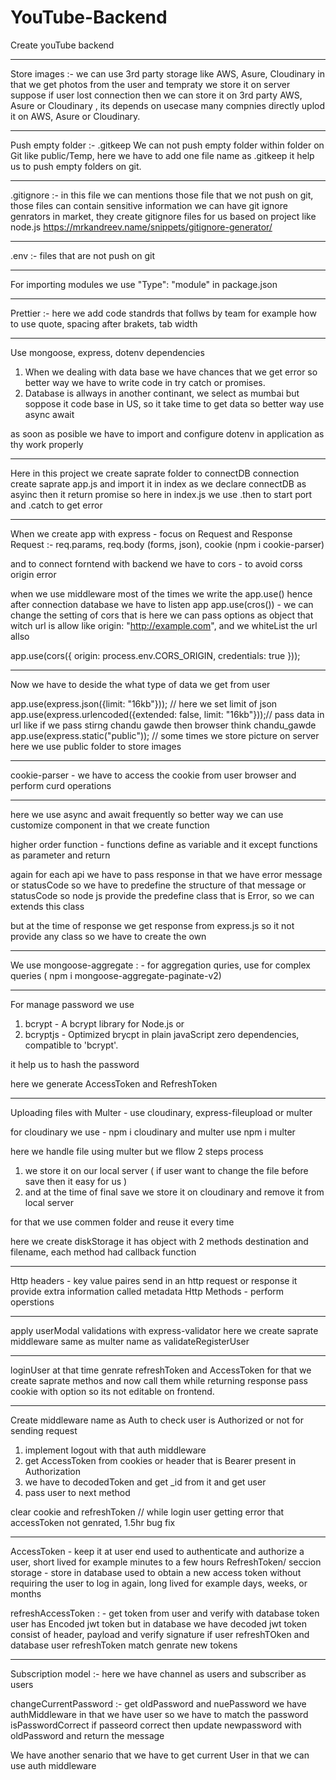 # YouTube-Backend
Create youTube backend 

----------------------------------------------
Store images :- 
we can use 3rd party storage like AWS, Asure, Cloudinary
in that we get photos from the user and tempraty we store it on server suppose if user lost connection then we can store it on 3rd party AWS, Asure or Cloudinary , its depends on usecase many compnies directly uplod it on AWS, Asure or Cloudinary.

----------------------------------------------
Push empty folder :- .gitkeep 
We can not push empty folder within folder on Git like public/Temp, here we have to add one file name as .gitkeep 
it help us to push empty folders on git.

----------------------------------------------
.gitignore :-
in this file we can mentions those file that we not push on git, those files can contain sensitive information 
we can have git ignore genrators in market, they create gitignore files for us based on project like node.js 
https://mrkandreev.name/snippets/gitignore-generator/

----------------------------------------------
.env :- files that are not push on git 

----------------------------------------------
For importing modules we use "Type": "module" in package.json  

----------------------------------------------
Prettier :- here we add code standrds that follws by team for example how to use quote, spacing after brakets, tab width

----------------------------------------------
Use mongoose, express, dotenv dependencies

1) When we dealing with data base we have chances that we get error so better way we have to write code in try catch or promises.
2) Database is allways in another continant, we select as mumbai but soppose it code base in US, so it take time to get data so better way use async await

as soon as posible we have to import and configure dotenv in application as thy work properly 

----------------------------------------------
Here in this project we create saprate folder to connectDB connection 
create saprate app.js and import it in index as we declare connectDB as asyinc then it return promise
so here in index.js we use .then to start port and .catch to get error

----------------------------------------------
When we create app with express - focus on Request and Response
Request :- req.params, req.body (forms, json), cookie (npm i cookie-parser)

and to connect forntend with backend we have to cors - to avoid corss origin error

when we use middleware most of the times we write the app.use() hence after connection database we have to listen app 
app.use(cros()) - we can change the setting of cors that is 
here we can pass options as object that witch url is allow like  origin: "http://example.com", 
and we whiteList the url allso 

app.use(cors({
    origin: process.env.CORS_ORIGIN,
    credentials: true
}));

---------------------------------------------
Now we have to deside the what type of data we get from user 

app.use(express.json({limit: "16kb"})); // here we set limit of json 
app.use(express.urlencoded({extended: false, limit: "16kb"}));// pass data in url like if we pass stirng chandu gawde then browser think chandu_gawde
app.use(express.static("public")); // some times we store picture on server here we use public folder to store images 

---------------------------------------------
cookie-parser - we have to access the cookie from user browser and perform curd operations

---------------------------------------------

here we use async and await frequently so better way we can use customize component in that we create function

higher order function - functions define as variable and it except functions as parameter and return 

again for each api we have to pass response in that we have error message or statusCode so 
we have to predefine the structure of that message or statusCode 
so node js provide the predefine class that is Error, so we can extends this class 

but at the time of response we get response from express.js so it not provide any class so 
we have to create the own 

----------------------------------------------
We use mongoose-aggregate : - for aggregation quries, use for complex queries ( npm i mongoose-aggregate-paginate-v2)

----------------------------------------------
For manage password we use 
1) bcrypt - A bcrypt library for Node.js
or
2) bcryptjs - Optimized brycpt in plain javaScript zero dependencies, compatible to 'bcrypt'.

it help us to hash the password

here we generate AccessToken and RefreshToken

----------------------------------------------
Uploading files with Multer - use cloudinary, express-fileupload or multer

for cloudinary we use - npm i cloudinary and multer use npm i multer

here we handle file using multer but we fllow 2 steps process 
1) we store it on our local server ( if user want to change the file before save then it easy for us )
2) and at the time of final save we store it on cloudinary and remove it from local server

for that we use commen folder and reuse it every time 

here we create diskStorage it has object with 2 methods destination and filename, each method had callback function

-----------------------------------------------
Http headers - key value paires send in an http request or response it provide extra information called metadata
Http Methods - perform operstions 

-----------------------------------------------
apply userModal validations with express-validator 
here we create saprate middleware same as multer name as validateRegisterUser 

-----------------------------------------------
loginUser at that time genrate refreshToken and AccessToken for that we create saprate methos and now call them 
while returning response pass cookie with option so its not editable on frontend.        

-----------------------------------------------
Create middleware name as Auth to check user is Authorized or not for sending request
1) implement logout with that auth middleware 
2) get AccessToken from cookies or header that is Bearer present in Authorization 
3) we have to decodedToken and get _id from it and get user
4) pass user to next method

clear cookie and refreshToken       // while login user getting error that accessToken not genrated, 1.5hr bug fix 

------------------------------------------------
AccessToken - keep it at user end used to authenticate and authorize a user, short lived for example minutes to a few hours 
RefreshToken/ seccion storage - store in database used to obtain a new access token without requiring the user to log in again, long lived for example days, weeks, or months

refreshAccessToken : - get token from user and verify with database token 
user has Encoded jwt token but in database we have decoded jwt token consist of header, payload and verify signature 
if user refreshTOken and database user refreshToken match genrate new tokens

-------------------------------------------------
Subscription model :- here we have channel as users and subscriber as users

changeCurrentPassword :- get oldPassword and nuePassword we have authMiddleware in that we have user so 
we have to match the password isPasswordCorrect if passeord correct then update newpassword with oldPassword and return the message 

We have another senario that we have to get current User in that we can use auth middleware 


